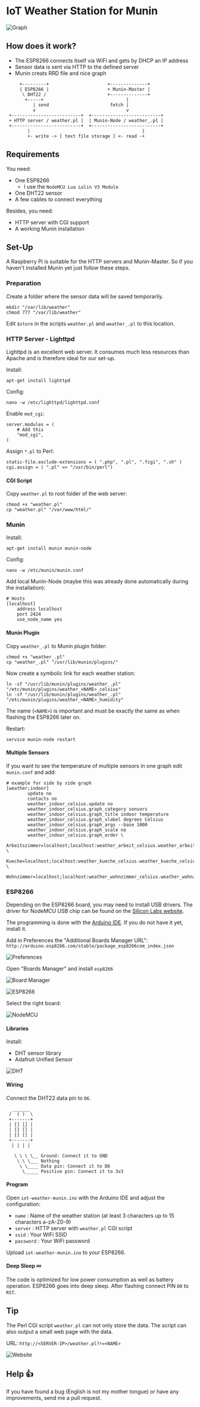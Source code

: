 # IoT Weather Station for Munin

![Graph](images/weather_arbeit_celsius-day.png)

## How does it work?

* The ESP8266 connects itself via WiFi and gets by DHCP an IP address
* Sensor data is sent via HTTP to the defined server
* Munin creats RRD file and nice graph

```
     +---------+                      +--------------+
     | ESP8266 |                      + Munin-Master |
      \ DHT22 /                       +--------------+
       +-----+                               |
          | send                       fetch |
          v                                  v
 +--------------------------+  +--------------------------+
 + HTTP server / weather.pl |  | Munin-Node / weather_.pl |
 +--------------------------+  +--------------------------+
        |                                          |
        +- write -> [ text file storage ] <- read -+
```

## Requirements

You need:

* One ESP8266
    * I use the `NodeMCU Lua Lolin V3 Module`
* One DHT22 sensor
* A few cables to connect everything

Besides, you need:

* HTTP server with CGI support
* A working Munin installation

## Set-Up

A Raspberry Pi is suitable for the HTTP servers and Munin-Master.
So if you haven't installed Munin yet just follow these steps.

### Preparation

Create a folder where the sensor data will be saved temporarily.

```
mkdir "/var/lib/weather"
chmod 777 "/var/lib/weather"
```

Edit `$store` in the scripts `weather.pl` and `weather_.pl` to  this location. 

### HTTP Server - Lighttpd

Lighttpd is an excellent web server.
It consumes much less resources than Apache and is therefore ideal for our set-up.

Install:

```
apt-get install lighttpd
```

Config:

```
nano -w /etc/lighttpd/lighttpd.conf
```

Enable `mod_cgi`:

```
server.modules = (
    # Add this
    "mod_cgi",
)
```

Assign `*.pl` to Perl:

```
static-file.exclude-extensions = ( ".php", ".pl", ".fcgi", ".sh" )
cgi.assign = ( ".pl" => "/usr/bin/perl")
```

#### CGI Script

Copy `weather.pl` to root folder of the web server:

```
chmod +x "weather.pl"
cp "weather.pl" "/var/www/html/"
```

### Munin

Install:

```
apt-get install munin munin-node
```

Config:

```
nano -w /etc/munin/munin.conf
```

Add local Munin-Node (maybe this was already done automatically during the installation):

```
# Hosts
[localhost]
    address localhost
    port 2424
    use_node_name yes
```

#### Munin Plugin

Copy `weather_.pl` to Munin plugin folder:

```
chmod +x "weather_.pl"
cp "weather_.pl" "/usr/lib/munin/plugins/"
```

Now create a symbolic link for each weather station:

```
ln -sf "/usr/lib/munin/plugins/weather_.pl" "/etc/munin/plugins/weather_<NAME>_celsius"
ln -sf "/usr/lib/munin/plugins/weather_.pl" "/etc/munin/plugins/weather_<NAME>_humidity"
```

The name (`<NAME>`) is important and must be exactly the same as when flashing the ESP8266 later on.

Restart:

```
service munin-node restart
```

#### Multiple Sensors

If you want to see the temperature of multiple sensors in one graph edit `munin.conf` and add:

```
# example for side by side graph
[weather;indoor]
        update no
        contacts no
        weather_indoor_celsius.update no
        weather_indoor_celsius.graph_category sensors
        weather_indoor_celsius.graph_title indoor temperature
        weather_indoor_celsius.graph_vlabel degrees Celsius
        weather_indoor_celsius.graph_args --base 1000
        weather_indoor_celsius.graph_scale no
        weather_indoor_celsius.graph_order \
                Arbeitszimmer=localhost;localhost:weather_arbeit_celsius.weather_arbeit_celsius \
                Kueche=localhost;localhost:weather_kueche_celsius.weather_kueche_celsius \
                Wohnzimmer=localhost;localhost:weather_wohnzimmer_celsius.weather_wohnzimmer_celsius
```

### ESP8266

Depending on the ESP8266 board, you may need to install USB drivers.
The driver for NodeMCU USB chip can be found on the [Silicon Labs website](https://www.silabs.com/products/development-tools/software/usb-to-uart-bridge-vcp-drivers).

The programming is done with the [Arduino IDE](https://www.arduino.cc/en/Main/Software). If you do not have it yet, install it.

Add in Preferences the "Additional Boards Manager URL":
`http://arduino.esp8266.com/stable/package_esp8266com_index.json`

![Preferences](images/board_manager_url.png)

Open "Boards Manager" and install `esp8266`

![Board Manager](images/board_manager.png)

![ESP8266](images/board_manager_esp8266.png)

Select the right board:

![NodeMCU](images/board_manager_nodemcu.png)

#### Libraries

Install:

* DHT sensor library 
* Adafruit Unified Sensor

![DHT](images/manage_libraries.png)

#### Wiring

Connect the DHT22 data pin to `D6`.

```
  _______
 /  ( )  \
 +-------+
 | [] [] |
 | [] [] |
 | [] [] |
 +-------+
  | | | |
  
   \ \ \ \__ Ground: Connect it to GND
    \ \ \___ Nothing
     \ \____ Data pin: Connect it to D6
      \_____ Positive pin: Connect it to 3v3
```

#### Program

Open `iot-weather-munin.ino` with the Arduino IDE and adjust the configuration:

* `name`     : Name of the weather station (at least 3 characters up to 15 characters a-zA-Z0-9)
* `server`   : HTTP server with `weather.pl` CGI script
* `ssid`     : Your WiFi SSID
* `password` : Your WiFi password

Upload `iot-weather-munin.ino` to your ESP8266.

#### Deep Sleep 💤

The code is optimized for low power consumption as well as battery operation.
ESP8266 goes into deep sleep.
After flashing connect PIN `D0` to `RST`.

## Tip

The Perl CGI script `weather.pl` can not only store the data.
The script can also output a small web page with the data.

URL: `http://<SERVER-IP>/weather.pl?r=<NAME>`

![Website](images/android_web_site.png)

## Help 👍

If you have found a bug (English is not my mother tongue) or have any improvements, send me a pull request.